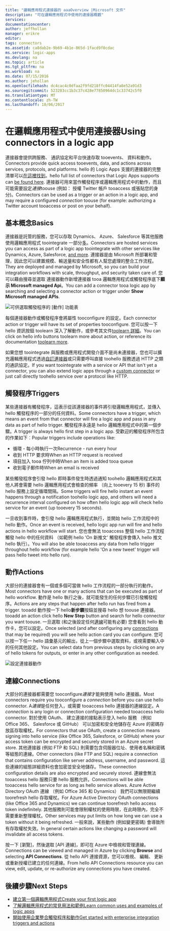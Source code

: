 ```yaml
---
title: "邏輯應用程式連接器的 aaaOverview |Microsoft 文件"
description: "可在邏輯應用程式中使用的連接器概觀"
services: 
documentationcenter: 
author: jeffhollan
manager: erikre
editor: 
tags: connectors
ms.assetid: ca8dab2e-9b69-4b1e-865d-1facd9f0cdac
ms.service: logic-apps
ms.devlang: na
ms.topic: article
ms.tgt_pltfrm: na
ms.workload: na
ms.date: 07/15/2016
ms.author: jehollan
ms.openlocfilehash: dc4cac4c0dfaa2f9fd218ffc04414fa8e52a91d3
ms.sourcegitcommit: 523283cc1b3c37c428e77850964dc1c33742c5f0
ms.translationtype: MT
ms.contentlocale: zh-TW
ms.lasthandoff: 10/06/2017
---
```

# <a name="using-connectors-in-a-logic-app"></a><span data-ttu-id="bd368-103">在邏輯應用程式中使用連接器</span><span class="sxs-lookup"><span data-stu-id="bd368-103">Using connectors in a logic app</span></span>
<span data-ttu-id="bd368-104">連接器會提供跨服務、 通訊協定和平台快速存取 tooevents、 資料和動作。</span><span class="sxs-lookup"><span data-stu-id="bd368-104">Connectors provide quick access tooevents, data, and actions across services, protocols, and platforms.</span></span>  <span data-ttu-id="bd368-105">hello 的 Logic Apps 支援的連接器的完整清單可以[在這裡找到](apis-list.md)。</span><span class="sxs-lookup"><span data-stu-id="bd368-105">hello full list of connectors that Logic Apps supports can [be found here](apis-list.md).</span></span>  <span data-ttu-id="bd368-106">連接器可用來當作觸發程序或邏輯應用程式中的動作，而且可能需要設定*連接*toouse (例如： 授權 Twitter 帳戶 tooaccess 或張貼您的身分)。</span><span class="sxs-lookup"><span data-stu-id="bd368-106">Connectors can be used as a trigger or an action in a logic app, and may require a configured *connection* toouse (for example: authorizing a Twitter account tooaccess or post on your behalf).</span></span>

## <a name="basics"></a><span data-ttu-id="bd368-107">基本概念</span><span class="sxs-lookup"><span data-stu-id="bd368-107">Basics</span></span>
<span data-ttu-id="bd368-108">連接器是託管的服務，您可以存取 Dynamics、 Azure、 Salesforce 等其他服務使用邏輯應用程式 toointegrate 一部分[多](apis-list.md)。</span><span class="sxs-lookup"><span data-stu-id="bd368-108">Connectors are hosted services you can access as part of a logic app toointegrate with other services like Dynamics, Azure, Salesforce, [and more](apis-list.md).</span></span>  <span data-ttu-id="bd368-109">連接器是由 Microsoft 所部署和管理，因此您可以建置規模、輸送量和安全性都有人幫您處理的整合工作流程。</span><span class="sxs-lookup"><span data-stu-id="bd368-109">They are deployed and managed by Microsoft, so you can build your integration workflows with scale, throughput, and security taken care of.</span></span>  <span data-ttu-id="bd368-110">您可以藉由搜尋並選取 連接器動作新增連接器 tooa 邏輯應用程式或觸發程序底下**顯示 Microsoft managed Api**。</span><span class="sxs-lookup"><span data-stu-id="bd368-110">You can add a connector tooa logic app by searching and selecting a connector action or trigger under **Show Microsoft managed APIs**.</span></span>

![可供選取觸發程序的 [動作] 功能表][1]

<span data-ttu-id="bd368-112">每個連接器動作或觸發程序會將屬性 tooconfigure 的設定。</span><span class="sxs-lookup"><span data-stu-id="bd368-112">Each connector action or trigger will have its set of properties tooconfigure.</span></span>  <span data-ttu-id="bd368-113">您可以按一下 hello 資訊按鈕 toolearn 深入了解動作，或參考其文件[toolearn 詳細](apis-list.md)。</span><span class="sxs-lookup"><span data-stu-id="bd368-113">You can click on hello info buttons toolearn more about action, or reference its documentation [toolearn more](apis-list.md).</span></span>

<span data-ttu-id="bd368-114">如果您想 toointegrate 與服務或應用程式開發介面不是尚未連接器，您也可以擴充邏輯應用程式透過[自訂連接器](../logic-apps/logic-apps-create-api-app.md)或只需要呼叫直接 toohello 服務透過 HTTP 之類的通訊協定。</span><span class="sxs-lookup"><span data-stu-id="bd368-114">If you want toointegrate with a service or API that isn't yet a connector, you can also extend logic apps through a [custom connector](../logic-apps/logic-apps-create-api-app.md) or just call directly toohello service over a protocol like HTTP.</span></span>

## <a name="triggers"></a><span data-ttu-id="bd368-115">觸發程序</span><span class="sxs-lookup"><span data-stu-id="bd368-115">Triggers</span></span>
<span data-ttu-id="bd368-116">某些連接器有觸發程序，這表示從該連接器的事件將引發邏輯應用程式，並傳入 hello 觸發程序的一部分的任何資料。</span><span class="sxs-lookup"><span data-stu-id="bd368-116">Some connectors have a trigger, which means an event from that connector will fire a logic app and pass in any data as part of hello trigger.</span></span>  <span data-ttu-id="bd368-117">觸發程序永遠是 hello 邏輯應用程式中的第一個步驟。</span><span class="sxs-lookup"><span data-stu-id="bd368-117">A trigger is always hello first step in a logic app.</span></span>  <span data-ttu-id="bd368-118">受歡迎的觸發程序所包含的作業如下︰</span><span class="sxs-lookup"><span data-stu-id="bd368-118">Popular triggers include operations like:</span></span>

* <span data-ttu-id="bd368-119">循環 - 每小時執行一次</span><span class="sxs-lookup"><span data-stu-id="bd368-119">Recurrence - run every hour</span></span>
* <span data-ttu-id="bd368-120">收到 HTTP 要求時</span><span class="sxs-lookup"><span data-stu-id="bd368-120">When an HTTP request is received</span></span>
* <span data-ttu-id="bd368-121">項目加入 tooa 佇列中時</span><span class="sxs-lookup"><span data-stu-id="bd368-121">When an item is added tooa queue</span></span>
* <span data-ttu-id="bd368-122">收到電子郵件時</span><span class="sxs-lookup"><span data-stu-id="bd368-122">When an email is received</span></span>

<span data-ttu-id="bd368-123">某些觸發程序會引發 hello 即時事件發生時透過通知 toohello 邏輯應用程式和其他人將會需要 hello 邏輯應用程式會檢查的頻率 （向上 tooevery 15 秒) 事件的 hello 服務上設定循環間隔。</span><span class="sxs-lookup"><span data-stu-id="bd368-123">Some triggers will fire hello instant an event happens through a notification toohello logic app, and others will need a recurrence interval configured on how often hello logic app will check hello service for an event (up tooevery 15 seconds).</span></span>  

<span data-ttu-id="bd368-124">一旦收到事件時，會引發 hello 邏輯應用程式執行，並開始 hello 工作流程中的 hello 動作。</span><span class="sxs-lookup"><span data-stu-id="bd368-124">Once an event is received, hello logic app run will fire and hello actions in hello workflow will start.</span></span>  <span data-ttu-id="bd368-125">您也會無法 tooaccess 整個 hello 工作流程觸發 hello 中的任何資料 （如範例 hello 'On 新推文' 觸發程序會傳入 hello 推文 hello 執行）。</span><span class="sxs-lookup"><span data-stu-id="bd368-125">You will also be able tooaccess any data from hello trigger throughout hello workflow (for example hello 'On a new tweet' trigger will pass hello tweet into hello run).</span></span>

## <a name="actions"></a><span data-ttu-id="bd368-126">動作</span><span class="sxs-lookup"><span data-stu-id="bd368-126">Actions</span></span>
<span data-ttu-id="bd368-127">大部分的連接器會有一個或多個可當做 hello 工作流程的一部分執行的動作。</span><span class="sxs-lookup"><span data-stu-id="bd368-127">Most connectors have one or many actions that can be executed as part of hello workflow.</span></span>  <span data-ttu-id="bd368-128">動作是 hello 執行之後，就可能發生的任何步驟已引發觸發程序。</span><span class="sxs-lookup"><span data-stu-id="bd368-128">Actions are any steps that happen after hello run has fired from a trigger.</span></span>  <span data-ttu-id="bd368-129">tooadd 動作按一下 hello**新步驟**按鈕並搜尋 hello 想 toouse 連接器。</span><span class="sxs-lookup"><span data-stu-id="bd368-129">tooadd an action click hello **New Step** button and search for hello connector you want toouse.</span></span>  <span data-ttu-id="bd368-130">一旦選取 (和之後設定任何[連線](#connections)可能有必要) 您會看到 hello 動作卡，您可以設定。</span><span class="sxs-lookup"><span data-stu-id="bd368-130">Once selected (and after configuring any [connections](#connections) that may be required) you will see hello action card you can configure.</span></span>  <span data-ttu-id="bd368-131">您可以按一下任一 hello 語彙基元的輸出，從上一個步驟中選取資料，或視需要輸入中的任何其他設定。</span><span class="sxs-lookup"><span data-stu-id="bd368-131">You can select data from previous steps by clicking on any of hello tokens for outputs, or enter in any other configuration as needed.</span></span>

![設定連接器動作][2]

## <a name="connections"></a><span data-ttu-id="bd368-133">連線</span><span class="sxs-lookup"><span data-stu-id="bd368-133">Connections</span></span>
<span data-ttu-id="bd368-134">大部分的連接器都需要您 tooconfigure*連接*才能夠使用 hello 連接器。</span><span class="sxs-lookup"><span data-stu-id="bd368-134">Most connectors require you tooconfigure a *connection* before you can use hello connector.</span></span>  <span data-ttu-id="bd368-135">A*連接*是任何登入，或需要 tooaccess hello 連接器的連線設定。</span><span class="sxs-lookup"><span data-stu-id="bd368-135">A *connection* is any login or connection configuration needed tooaccess hello connector.</span></span>  <span data-ttu-id="bd368-136">對於使用 OAuth、 建立連接的接點表示登入 hello 服務 （例如 Office 365、 Salesforce 或 GitHub） 可以加密和安全地儲存在 Azure 的密碼存放區存取權杖。</span><span class="sxs-lookup"><span data-stu-id="bd368-136">For connectors that use OAuth, create a connection means signing into hello service (like Office 365, Salesforce, or GitHub) where your access token can be encrypted and securely stored in an Azure secret store.</span></span>  <span data-ttu-id="bd368-137">其他連接器 (例如 FTP 和 SQL) 則需要包含伺服器位址、使用者名稱和密碼等組態的連線。</span><span class="sxs-lookup"><span data-stu-id="bd368-137">Other connectors (like FTP and SQL) require a connection that contains configuration like server address, username, and password.</span></span>  <span data-ttu-id="bd368-138">這些連線的組態詳細資料也會加密並安全地儲存。</span><span class="sxs-lookup"><span data-stu-id="bd368-138">These connection configuration details are also encrypted and securely stored.</span></span>  <span data-ttu-id="bd368-139">連線會無法 tooaccess hello 服務只要 hello 服務允許。</span><span class="sxs-lookup"><span data-stu-id="bd368-139">Connections will be able tooaccess hello service for as long as hello service allows.</span></span>  <span data-ttu-id="bd368-140">Azure Active Directory OAuth 連線 （例如 Office 365 和 Dynamics） 我們可以無限期繼續 toorefresh hello 存取權杖。</span><span class="sxs-lookup"><span data-stu-id="bd368-140">For Azure Active Directory OAuth connections (like Office 365 and Dynamics) we can continue toorefresh hello access token indefinitely.</span></span>  <span data-ttu-id="bd368-141">其他服務則可能會限制權杖的使用時限，在此時限內，完全不需要重新整理權杖。</span><span class="sxs-lookup"><span data-stu-id="bd368-141">Other services may put limits on how long we can use a token without it being refreshed.</span></span>  <span data-ttu-id="bd368-142">一般來說，某些動作 (例如變更密碼) 會導致所有存取權杖失效。</span><span class="sxs-lookup"><span data-stu-id="bd368-142">In general certain actions like changing a password will invalidate all access tokens.</span></span>  

<span data-ttu-id="bd368-143">按一下 [瀏覽]，然後選取 [API 連線]，即可在 Azure 中檢視和管理連線。</span><span class="sxs-lookup"><span data-stu-id="bd368-143">Connections can be viewed and managed in Azure by clicking **Browse** and selecting **API Connections**.</span></span>  <span data-ttu-id="bd368-144">從 hello API 連接資源，您可以檢視、 編輯、 更新或重新授權已建立的任何連線。</span><span class="sxs-lookup"><span data-stu-id="bd368-144">From hello API Connections resource you can view, edit, update, or re-authorize any connections you have created.</span></span>

## <a name="next-steps"></a><span data-ttu-id="bd368-145">後續步驟</span><span class="sxs-lookup"><span data-stu-id="bd368-145">Next Steps</span></span>
* [<span data-ttu-id="bd368-146">建立第一個邏輯應用程式</span><span class="sxs-lookup"><span data-stu-id="bd368-146">Create your first logic app</span></span>](../logic-apps/logic-apps-create-a-logic-app.md)
* [<span data-ttu-id="bd368-147">了解邏輯應用程式的常見用法和範例</span><span class="sxs-lookup"><span data-stu-id="bd368-147">Learn common uses and examples of logic apps</span></span>](../logic-apps/logic-apps-examples-and-scenarios.md)
* [<span data-ttu-id="bd368-148">開始使用企業整合觸發程序和動作</span><span class="sxs-lookup"><span data-stu-id="bd368-148">Get started with enterprise integration triggers and actions</span></span>](../logic-apps/logic-apps-enterprise-integration-overview.md)

<!--Image References -->
[1]: ./media/connectors-overview/addAction.png
[2]: ./media/connectors-overview/configureAction.png
